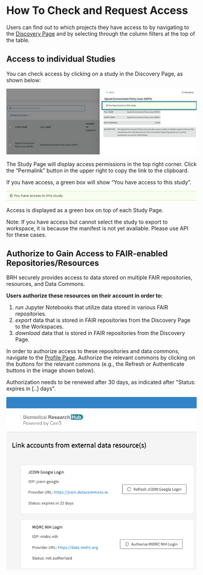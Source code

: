 # **How To Check and Request Access**

Users can find out to which projects they have access to by navigating to the [Discovery Page][BRH Discovery] and by selecting through the column filters at the top of the table.

## Access to individual Studies

You can check access by clicking on a study in the Discovery Page, as shown below:

![Screenshot of how you can check your access to studies on the Discovery page][img Discovery study page]

The Study Page will display access permissions in the top right corner. Click the “Permalink” button in the upper right to copy the link to the clipboard.

If you have access, a green box will show “You have access to this study”.

![Screenshot of the notice that you get if you have access to the study][img Yes access]

Access is displayed as a green box on top of each Study Page.

Note: If you have access but cannot select the study to export to workspace, it is because the manifest is not yet available. Please use API for these cases.

## Authorize to Gain Access to FAIR-enabled Repositories/Resources

BRH securely provides access to data stored on multiple FAIR repositories, resources, and Data Commons.

**Users authorize these resources on their account in order to:**

1. *run* Jupyter Notebooks that utilize data stored in various FAIR repositories.
2. *export* data that is stored in FAIR repositories from the Discovery Page to the Workspaces.
3. *download* data that is stored in FAIR repositories from the Discovery Page.

In order to authorize access to these repositories and data commons, navigate to the [Profile Page][Profile page]. Authorize the relevant commons by clicking on the buttons for the relevant commons (e.g., the Refresh or Authenticate buttons in the image shown below).

Authorization needs to be renewed after 30 days, as indicated after "Status: expires in [..] days".

![Authorization options on the Profile page][img Login other commons]


<!-- Links and Images -->

[img login]: ./img/brh-login.png
[img req access]: ./img/profile_login_other_commons.png
[img Discovery study page]: ./img/discovery_study_page.png
[img Yes access]: ./img/access_YES.png
[img Login other commons]: ./img/profile_login_other_commons.png
[eRA]: https://era.nih.gov/
[Profile page]: https://brh.data-commons.org/identity
[BRH login]: https://brh.data-commons.org/login
[BRH Workspace]: https://brhstaging.data-commons.org/workspace
[BRH Platform]: https://brh.data-commons.org/
[BRH Discovery]: https://brh.data-commons.org/discovery
[Gen3.org]: https://gen3.org/
[img BRH logo]: ./img/brh-logo.png
[img Gen3 logo]: ./img/gen3blue.png
